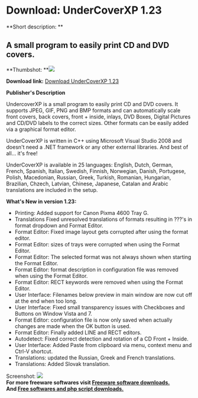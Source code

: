 # Download: UnderCoverXP 1.23

**Short description: **

## A small program to easily print CD and DVD covers.

  
**Thumbshot: **![](http://www.freewarefiles.com/screenshot/undercoverxp120_md.jpg)   
  
**Download link:** [Download UnderCoverXP 1.23](http://freesoftwares.boysofts.com/UnderCoverXP_program_8261.html)  
  

**Publisher's Description**  
  

UndercoverXP is a small program to easily print CD and DVD covers. It supports
JPEG, GIF, PNG and BMP formats and can automatically scale front covers, back
covers, front + inside, inlays, DVD Boxes, Digital Pictures and CD/DVD labels
to the correct sizes. Other formats can be easily added via a graphical format
editor.

UnderCoverXP is written in C++ using Microsoft Visual Studio 2008 and doesn't
need a .NET framework or any other external libraries. And best of all... it's
free!

UnderCoverXP is available in 25 languages: English, Dutch, German, French,
Spanish, Italian, Swedish, Finnish, Norwegian, Danish, Portugese, Polish,
Macedonian, Russian, Greek, Turkish, Romanian, Hungarian, Brazilian, Chzech,
Latvian, Chinese, Japanese, Catalan and Arabic translations are included in
the setup.

**What's New in version 1.23:**

  * Printing: Added support for Canon Pixma 4600 Tray G. 
  * Translations Fixed unresolved translations of formats resulting in ???'s in format dropdown and Format Editor. 
  * Format Editor: Fixed image layout gets corrupted after using the format editor. 
  * Format Editor: sizes of trays were corrupted when using the Format Editor. 
  * Format Editor: The selected format was not always shown when starting the Format Editor. 
  * Format Editor: format description in configuration file was removed when using the Format Editor. 
  * Format Editor: RECT keywords were removed when using the Format Editor. 
  * User Interface: Filenames below preview in main window are now cut off at the end when too long. 
  * User Interface: Fixed small transparency issues with Checkboxes and Buttons on Window Vista and 7. 
  * Format Editor: configuration file is now only saved when actually changes are made when the OK button is used. 
  * Format Editor: Finally added LINE and RECT editors. 
  * Autodetect: Fixed correct detection and rotation of a CD Front + Inside. 
  * User Interface: Added Paste from clipboard via menu, context menu and Ctrl-V shortcut. 
  * Translations: updated the Russian, Greek and French translations. 
  * Translations: Added Slovak translation. 

  
  
Screenshot: ![](http://www.freewarefiles.com/screenshot/undercoverxp120.jpg)  
**For more freeware softwares visit [Freeware software downloads.](http://freesoftwares.boysofts.com/)**   
**And [Free softwares and php script downloads.](http://www.boysofts.com/)**

